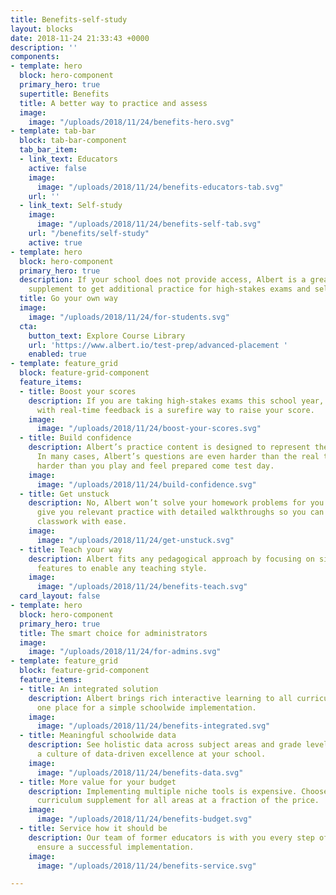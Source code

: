 ```yaml
---
title: Benefits-self-study
layout: blocks
date: 2018-11-24 21:33:43 +0000
description: ''
components:
- template: hero
  block: hero-component
  primary_hero: true
  supertitle: Benefits
  title: A better way to practice and assess
  image:
    image: "/uploads/2018/11/24/benefits-hero.svg"
- template: tab-bar
  block: tab-bar-component
  tab_bar_item:
  - link_text: Educators
    active: false
    image:
      image: "/uploads/2018/11/24/benefits-educators-tab.svg"
    url: ''
  - link_text: Self-study
    image:
      image: "/uploads/2018/11/24/benefits-self-tab.svg"
    url: "/benefits/self-study"
    active: true
- template: hero
  block: hero-component
  primary_hero: true
  description: If your school does not provide access, Albert is a great self-study
    supplement to get additional practice for high-stakes exams and self-remediation.
  title: Go your own way
  image:
    image: "/uploads/2018/11/24/for-students.svg"
  cta:
    button_text: Explore Course Library
    url: 'https://www.albert.io/test-prep/advanced-placement '
    enabled: true
- template: feature_grid
  block: feature-grid-component
  feature_items:
  - title: Boost your scores
    description: If you are taking high-stakes exams this school year, lots of practice
      with real-time feedback is a surefire way to raise your score.
    image:
      image: "/uploads/2018/11/24/boost-your-scores.svg"
  - title: Build confidence
    description: Albert’s practice content is designed to represent the real exam.
      In many cases, Albert’s questions are even harder than the real thing. Practice
      harder than you play and feel prepared come test day.
    image:
      image: "/uploads/2018/11/24/build-confidence.svg"
  - title: Get unstuck
    description: No, Albert won’t solve your homework problems for you. But it can
      give you relevant practice with detailed walkthroughs so you can complete your
      classwork with ease.
    image:
      image: "/uploads/2018/11/24/get-unstuck.svg"
  - title: Teach your way
    description: Albert fits any pedagogical approach by focusing on simple and flexible
      features to enable any teaching style.
    image:
      image: "/uploads/2018/11/24/benefits-teach.svg"
  card_layout: false
- template: hero
  block: hero-component
  primary_hero: true
  title: The smart choice for administrators
  image:
    image: "/uploads/2018/11/24/for-admins.svg"
- template: feature_grid
  block: feature-grid-component
  feature_items:
  - title: An integrated solution
    description: Albert brings rich interactive learning to all curriculum areas in
      one place for a simple schoolwide implementation.
    image:
      image: "/uploads/2018/11/24/benefits-integrated.svg"
  - title: Meaningful schoolwide data
    description: See holistic data across subject areas and grade levels to cultivate
      a culture of data-driven excellence at your school.
    image:
      image: "/uploads/2018/11/24/benefits-data.svg"
  - title: More value for your budget
    description: Implementing multiple niche tools is expensive. Choose an innovative
      curriculum supplement for all areas at a fraction of the price.
    image:
      image: "/uploads/2018/11/24/benefits-budget.svg"
  - title: Service how it should be
    description: Our team of former educators is with you every step of the way to
      ensure a successful implementation.
    image:
      image: "/uploads/2018/11/24/benefits-service.svg"

---
```

